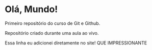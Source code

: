 # Olá, Mundo!
Primeiro repositório do curso de Git e Github.

Repositório criado durante uma aula ao vivo.

Essa linha eu adicionei diretamente no site! QUE IMPRESSIONANTE

